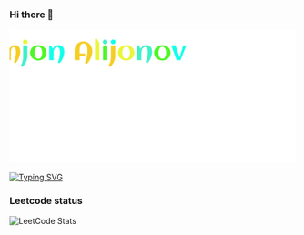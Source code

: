 ### Hi there 👋

<div align="center">
  <img src="https://github.com/AlijonovAzamjon2303/AlijonovAzamjon2303/blob/main/A'zamjonAlijonov.svg" alt="Alternativ matn">
</div>


[![Typing SVG](https://readme-typing-svg.herokuapp.com?font=Fira+Code&pause=1000&color=202AF7&background=39F4FF00&center=true&random=false&width=435&lines=I'm++.NET+developer+from+Uzbekistan)](https://git.io/typing-svg)

### Leetcode status
![LeetCode Stats](https://leetcode.card.workers.dev/AzamjonAlijonov?theme=dark&font=baloo&extension=activity)
